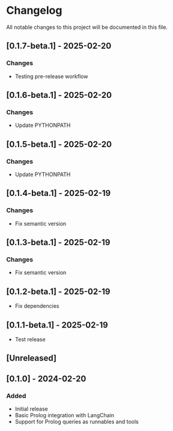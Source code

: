 # Changelog

All notable changes to this project will be documented in this file.

## [0.1.7-beta.1] - 2025-02-20

### Changes
* Testing pre-release workflow

## [0.1.6-beta.1] - 2025-02-20

### Changes
* Update PYTHONPATH

## [0.1.5-beta.1] - 2025-02-20

### Changes
* Update PYTHONPATH

## [0.1.4-beta.1] - 2025-02-19

### Changes
* Fix semantic version

## [0.1.3-beta.1] - 2025-02-19

### Changes
* Fix semantic version

## [0.1.2-beta.1] - 2025-02-19
- Fix dependencies

## [0.1.1-beta.1] - 2025-02-19
- Test release

## [Unreleased]

## [0.1.0] - 2024-02-20
### Added
- Initial release
- Basic Prolog integration with LangChain
- Support for Prolog queries as runnables and tools
